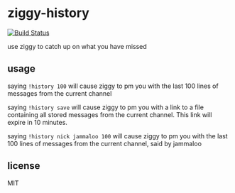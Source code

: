 ziggy-history
====

[![Build Status](https://travis-ci.org/jammaloo/ziggy-history.svg?branch=master)](https://travis-ci.org/jammaloo/ziggy-history)

use ziggy to catch up on what you have missed

## usage

saying `!history 100` will cause ziggy to pm you with the last 100 lines of
messages from the current channel

saying `!history save` will cause ziggy to pm you with a link to a file 
containing all stored messages from the current channel. This link will expire 
in 10 minutes.

saying `!history nick jammaloo 100` will cause ziggy to pm you with the last 
100 lines of messages from the current channel, said by jammaloo

## license

MIT
